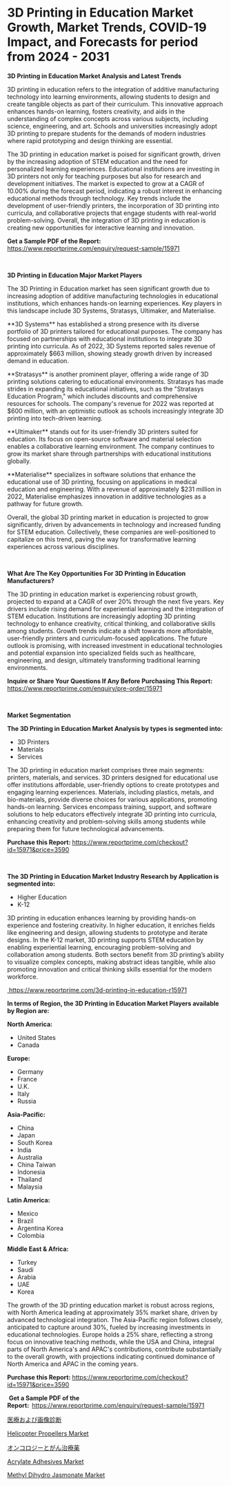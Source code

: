 <p><h1>3D Printing in Education Market Growth, Market Trends, COVID-19 Impact, and Forecasts for period from 2024 - 2031</h1></p><p><strong>3D Printing in Education Market Analysis and Latest Trends</strong></p>
<p><p>3D printing in education refers to the integration of additive manufacturing technology into learning environments, allowing students to design and create tangible objects as part of their curriculum. This innovative approach enhances hands-on learning, fosters creativity, and aids in the understanding of complex concepts across various subjects, including science, engineering, and art. Schools and universities increasingly adopt 3D printing to prepare students for the demands of modern industries where rapid prototyping and design thinking are essential.</p><p>The 3D printing in education market is poised for significant growth, driven by the increasing adoption of STEM education and the need for personalized learning experiences. Educational institutions are investing in 3D printers not only for teaching purposes but also for research and development initiatives. The market is expected to grow at a CAGR of 10.00% during the forecast period, indicating a robust interest in enhancing educational methods through technology. Key trends include the development of user-friendly printers, the incorporation of 3D printing into curricula, and collaborative projects that engage students with real-world problem-solving. Overall, the integration of 3D printing in education is creating new opportunities for interactive learning and innovation.</p></p>
<p><strong>Get a Sample PDF of the Report:&nbsp;</strong> <a href="https://www.reportprime.com/enquiry/request-sample/15971">https://www.reportprime.com/enquiry/request-sample/15971</a></p>
<p>&nbsp;</p>
<p><strong>3D Printing in Education Major Market Players</strong></p>
<p><p>The 3D Printing in Education market has seen significant growth due to increasing adoption of additive manufacturing technologies in educational institutions, which enhances hands-on learning experiences. Key players in this landscape include 3D Systems, Stratasys, Ultimaker, and Materialise.</p><p>**3D Systems** has established a strong presence with its diverse portfolio of 3D printers tailored for educational purposes. The company has focused on partnerships with educational institutions to integrate 3D printing into curricula. As of 2022, 3D Systems reported sales revenue of approximately $663 million, showing steady growth driven by increased demand in education.</p><p>**Stratasys** is another prominent player, offering a wide range of 3D printing solutions catering to educational environments. Stratasys has made strides in expanding its educational initiatives, such as the "Stratasys Education Program," which includes discounts and comprehensive resources for schools. The company's revenue for 2022 was reported at $600 million, with an optimistic outlook as schools increasingly integrate 3D printing into tech-driven learning.</p><p>**Ultimaker** stands out for its user-friendly 3D printers suited for education. Its focus on open-source software and material selection enables a collaborative learning environment. The company continues to grow its market share through partnerships with educational institutions globally.</p><p>**Materialise** specializes in software solutions that enhance the educational use of 3D printing, focusing on applications in medical education and engineering. With a revenue of approximately $231 million in 2022, Materialise emphasizes innovation in additive technologies as a pathway for future growth.</p><p>Overall, the global 3D printing market in education is projected to grow significantly, driven by advancements in technology and increased funding for STEM education. Collectively, these companies are well-positioned to capitalize on this trend, paving the way for transformative learning experiences across various disciplines.</p></p>
<p>&nbsp;</p>
<p><strong>What Are The Key Opportunities For 3D Printing in Education Manufacturers?</strong></p>
<p><p>The 3D printing in education market is experiencing robust growth, projected to expand at a CAGR of over 20% through the next five years. Key drivers include rising demand for experiential learning and the integration of STEM education. Institutions are increasingly adopting 3D printing technology to enhance creativity, critical thinking, and collaborative skills among students. Growth trends indicate a shift towards more affordable, user-friendly printers and curriculum-focused applications. The future outlook is promising, with increased investment in educational technologies and potential expansion into specialized fields such as healthcare, engineering, and design, ultimately transforming traditional learning environments.</p></p>
<p><strong>Inquire or Share Your Questions If Any Before Purchasing This Report:</strong> <a href="https://www.reportprime.com/enquiry/pre-order/15971">https://www.reportprime.com/enquiry/pre-order/15971</a></p>
<p>&nbsp;</p>
<p><strong>Market Segmentation</strong></p>
<p><strong>The 3D Printing in Education Market Analysis by types is segmented into:</strong></p>
<p><ul><li>3D Printers</li><li>Materials</li><li>Services</li></ul></p>
<p><p>The 3D printing in education market comprises three main segments: printers, materials, and services. 3D printers designed for educational use offer institutions affordable, user-friendly options to create prototypes and engaging learning experiences. Materials, including plastics, metals, and bio-materials, provide diverse choices for various applications, promoting hands-on learning. Services encompass training, support, and software solutions to help educators effectively integrate 3D printing into curricula, enhancing creativity and problem-solving skills among students while preparing them for future technological advancements.</p></p>
<p><strong>Purchase this Report:&nbsp;</strong><a href="https://www.reportprime.com/checkout?id=15971&price=3590">https://www.reportprime.com/checkout?id=15971&price=3590</a></p>
<p>&nbsp;</p>
<p><strong>The 3D Printing in Education Market Industry Research by Application is segmented into:</strong></p>
<p><ul><li>Higher Education</li><li>K-12</li></ul></p>
<p><p>3D printing in education enhances learning by providing hands-on experience and fostering creativity. In higher education, it enriches fields like engineering and design, allowing students to prototype and iterate designs. In the K-12 market, 3D printing supports STEM education by enabling experiential learning, encouraging problem-solving and collaboration among students. Both sectors benefit from 3D printing’s ability to visualize complex concepts, making abstract ideas tangible, while also promoting innovation and critical thinking skills essential for the modern workforce.</p></p>
<p><a href="https://www.reportprime.com/3d-printing-in-education-r15971">&nbsp;https://www.reportprime.com/3d-printing-in-education-r15971</a></p>
<p><strong>In terms of Region, the 3D Printing in Education Market Players available by Region are:</strong></p>
<p>
    <p> <strong> North America: </strong>
        <ul>
            <li>United States</li>
            <li>Canada</li>
        </ul>
        </p> 
    <p> <strong> Europe: </strong>
        <ul>
            <li>Germany</li>
            <li>France</li>
            <li>U.K.</li>
            <li>Italy</li>
            <li>Russia</li>
        </ul>
        </p> 
    <p> <strong> Asia-Pacific: </strong>
        <ul>
            <li>China</li>
            <li>Japan</li>
            <li>South Korea</li>
            <li>India</li>
            <li>Australia</li>
            <li>China Taiwan</li>
            <li>Indonesia</li>
            <li>Thailand</li>
            <li>Malaysia</li>
        </ul>
        </p> 
    <p> <strong> Latin America: </strong>
        <ul>
            <li>Mexico</li>
            <li>Brazil</li>
            <li>Argentina Korea</li>
            <li>Colombia</li>
        </ul>
        </p> 
    <p> <strong> Middle East & Africa: </strong>
        <ul>
            <li>Turkey</li>
            <li>Saudi</li>
            <li>Arabia</li>
            <li>UAE</li>
            <li>Korea</li>
        </ul>
    </p>
    </p>
<p><p>The growth of the 3D printing education market is robust across regions, with North America leading at approximately 35% market share, driven by advanced technological integration. The Asia-Pacific region follows closely, anticipated to capture around 30%, fueled by increasing investments in educational technologies. Europe holds a 25% share, reflecting a strong focus on innovative teaching methods, while the USA and China, integral parts of North America's and APAC's contributions, contribute substantially to the overall growth, with projections indicating continued dominance of North America and APAC in the coming years.</p></p>
<p><strong>Purchase this Report: </strong><a href="https://www.reportprime.com/checkout?id=15971&price=3590">https://www.reportprime.com/checkout?id=15971&price=3590</a></p>
<p>&nbsp;<strong>Get a Sample PDF of the Report:&nbsp;&nbsp;</strong><a href="https://www.reportprime.com/enquiry/request-sample/15971">https://www.reportprime.com/enquiry/request-sample/15971</a></p>
<p><strong></strong></p>
<p><p><a href="https://medium.com/@vedakuvlis2023/medical-diagnostic-imaging-market-%E3%81%AE%E3%82%B0%E3%83%AD%E3%83%BC%E3%83%90%E3%83%AB%E5%B8%82%E5%A0%B4%E6%A6%82%E8%A6%81%E3%81%AF-%E4%B8%96%E7%95%8C%E3%81%8A%E3%82%88%E3%81%B3%E4%B8%BB%E8%A6%81%E5%B8%82%E5%A0%B4%E3%81%AB%E3%81%8A%E3%81%91%E3%82%8B%E6%A5%AD%E7%95%8C%E3%81%AB%E5%BD%B1%E9%9F%BF%E3%82%92%E4%B8%8E%E3%81%88%E3%82%8B%E4%B8%BB%E8%A6%81%E3%81%AA%E3%83%88%E3%83%AC%E3%83%B3%E3%83%89%E3%81%AB%E3%81%A4%E3%81%84%E3%81%A6-%E7%8B%AC%E8%87%AA%E3%81%AE%E8%A6%96%E7%82%B9%E3%82%92%E6%8F%90%E4%BE%9B%E3%81%97%E3%81%BE%E3%81%99-ff7f8bbcac6a">医療および画像診断</a></p><p><a href="https://issuu.com/reportprime-2/docs/helicopter-propellers-market-size-2_8b7af969b5b7fd">Helicopter Propellers Market</a></p><p><a href="https://medium.com/@vedakuvlis2023/oncology-cancer-drugs-market-%E3%81%AE%E3%82%B0%E3%83%AD%E3%83%BC%E3%83%90%E3%83%AB%E5%B8%82%E5%A0%B4%E6%A6%82%E8%A6%81%E3%81%AF-%E4%B8%96%E7%95%8C%E3%81%8A%E3%82%88%E3%81%B3%E4%B8%BB%E8%A6%81%E5%B8%82%E5%A0%B4%E3%81%AB%E3%81%8A%E3%81%91%E3%82%8B%E6%A5%AD%E7%95%8C%E3%81%AB%E5%BD%B1%E9%9F%BF%E3%82%92%E4%B8%8E%E3%81%88%E3%82%8B%E4%B8%BB%E8%A6%81%E3%81%AA%E3%83%88%E3%83%AC%E3%83%B3%E3%83%89%E3%81%AB%E3%81%A4%E3%81%84%E3%81%A6-%E7%8B%AC%E8%87%AA%E3%81%AE%E8%A6%96%E7%82%B9%E3%82%92%E6%8F%90%E4%BE%9B%E3%81%97%E3%81%BE%E3%81%99-199fa6839048">オンコロジーとがん治療薬</a></p><p><a href="https://www.linkedin.com/pulse/how-regional-global-trends-shaping-acrylate-adhesives-market-kkyhc?trackingId=8gxwsUkFTwy2FvA8ZDe2yA%3D%3D">Acrylate Adhesives Market</a></p><p><a href="https://medium.com/@judywalsh475/the-methyl-dihydro-jasmonate-market-is-anticipated-to-experience-significant-growth-with-a-5b713d393c75">Methyl Dihydro Jasmonate Market</a></p></p>